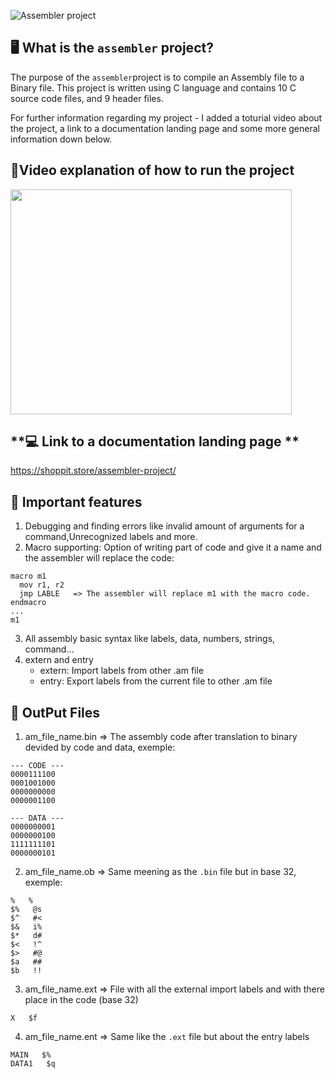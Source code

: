 ![Assembler project](https://user-images.githubusercontent.com/102487763/186521866-78914c94-1289-4dad-b196-caaa40f01815.png)


**🖥️ What is the `assembler` project?**
---

The purpose of the `assembler`project is to compile an Assembly file to a Binary file. This project is written using C language and contains 
10 C source code files, and 9 header files. 

For further information regarding my project - I added a toturial video about the project, a link to a documentation landing page and some more general information down below. 


**🔸Video explanation of how to run the project**
---
<a  href="https://www.youtube.com/watch?v=sKKPmYWuc_Y"><img src="http://easytutorials.net/wp-content/uploads/2022/01/video-tutorial-image.jpg" data-canonical-src="https://gyazo.com/eb5c5741b6a9a16c692170a41a49c858.png" width="450" height="360" /></a>        

**💻 Link to a documentation landing page **
---
https://shoppit.store/assembler-project/


**📝 Important features**
---
1. Debugging and finding errors like invalid amount of arguments for a command,Unrecognized labels and more.
2. Macro supporting: Option of writing part of code and give it a name and the assembler will replace the code:
```
macro m1
  mov r1, r2
  jmp LABLE   => The assembler will replace m1 with the macro code.
endmacro
...
m1
```
3. All assembly basic syntax like labels, data, numbers, strings, command...
4. extern and entry
    + extern: Import labels from other .am file
    + entry: Export labels from the current file to other .am file
    
**📁 OutPut Files**
---
1. am_file_name.bin => The assembly code after translation to binary devided by code and data, exemple: 
```
--- CODE ---
0000111100
0001001000
0000000000
0000001100

--- DATA ---
0000000001
0000000100
1111111101
0000000101
```
2. am_file_name.ob => Same meening as the `.bin` file but in base 32, exemple: 
```
%	%
$%   @s
$^   #<
$&   i%
$*   d#
$<   !^
$>   #@
$a   ##
$b   !!
```
3. am_file_name.ext => File with all the external import labels and with there place in the code (base 32)
```
X   $f
```
4. am_file_name.ent => Same like the `.ext` file but about the entry labels
```
MAIN   $%
DATA1   $q
```

